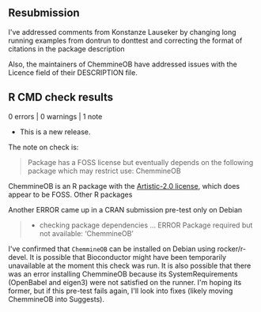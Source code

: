 ## Resubmission

I've addressed comments from Konstanze Lauseker by changing long running examples from dontrun to donttest and correcting the format of citations in the package description

Also, the maintainers of ChemmineOB have addressed issues with the Licence field of their DESCRIPTION file.

## R CMD check results

0 errors | 0 warnings | 1 note

* This is a new release.

The note on check is:

>Package has a FOSS license but eventually depends on the following
>  package which may restrict use:
>    ChemmineOB

ChemmineOB is an R package with the [Artistic-2.0 license](https://github.com/girke-lab/ChemmineOB/blob/master/LICENSE), which does appear to be FOSS.  Other R packages

Another ERROR came up in a CRAN submission pre-test only on Debian

>* checking package dependencies ... ERROR
Package required but not available: ‘ChemmineOB’

I've confirmed that `ChemmineOB` can be installed on Debian using rocker/r-devel. It is possible that Bioconductor might have been temporarily unavailable at the moment this check was run.  It is also possible that there was an error installing ChemmineOB because its SystemRequirements (OpenBabel and eigen3) were not satisfied on the runner.  I'm hoping its former, but if this pre-test fails again, I'll look into fixes (likely moving ChemmineOB into Suggests).
